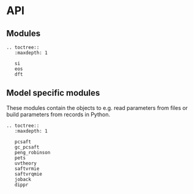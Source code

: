 # API

## Modules

```{eval-rst}
.. toctree::
   :maxdepth: 1

   si
   eos
   dft
```

## Model specific modules

These modules contain the objects to e.g. read parameters from files or build parameters from records in Python.

```{eval-rst}
.. toctree::
   :maxdepth: 1

   pcsaft
   gc_pcsaft
   peng_robinson
   pets
   uvtheory
   saftvrmie
   saftvrqmie
   joback
   dippr
```

